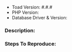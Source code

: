 - Toad Version: #.#.#
- PHP Version:
- Database Driver & Version:

### Description:


### Steps To Reproduce:

